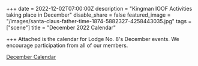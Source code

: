 +++
date = 2022-12-02T07:00:00Z
description = "Kingman IOOF Activities taking place in December"
disable_share = false
featured_image = "/images/santa-claus-father-time-1874-5882327-4258443035.jpg"
tags = ["scene"]
title = "December 2022 Calendar"

+++
Attached is the calendar for Lodge No. 8's December events.  We encourage participation from all of our members.

[December Calendar](/images/odd-fellows-december-2022.pdf)